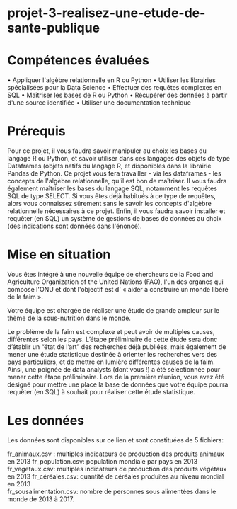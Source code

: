 # projet-3-realisez-une-etude-de-sante-publique

# Compétences évaluées
•	Appliquer l'algèbre relationnelle en R ou Python
•	Utiliser les librairies spécialisées pour la Data Science
•	Effectuer des requêtes complexes en SQL
•	Maîtriser les bases de R ou Python
•	Récupérer des données à partir d'une source identifiée
•	Utiliser une documentation technique


# Prérequis
Pour ce projet, il vous faudra savoir manipuler au choix les bases du langage R ou Python, et savoir utiliser dans ces langages des objets de type Dataframes (objets natifs du langage R, et disponibles dans la librairie Pandas de Python. Ce projet vous fera travailler - via les dataframes - les concepts de l'algèbre relationnelle, qu'il est bon de maîtriser. Il vous faudra également maîtriser les bases du langage SQL, notamment les requêtes SQL de type SELECT. Si vous êtes déjà habitués à ce type de requêtes, alors vous connaissez sûrement sans le savoir les concepts d'algèbre relationnelle nécessaires à ce projet. Enfin, il vous faudra savoir installer et requêter (en SQL) un système de gestions de bases de données au choix (des indications sont données dans l'énoncé).

# Mise en situation
Vous êtes intégré à une nouvelle équipe de chercheurs de la Food and Agriculture Organization of the United Nations (FAO), l'un des organes qui compose l'ONU et dont l'objectif est d' « aider à construire un monde libéré de la faim ».

Votre équipe est chargée de réaliser une étude de grande ampleur sur le thème de la sous-nutrition dans le monde.

Le problème de la faim est complexe et peut avoir de multiples causes, différentes selon les pays. L’étape préliminaire de cette étude sera donc d’établir un “état de l’art” des recherches déjà publiées, mais également de mener une étude statistique destinée à orienter les recherches vers des pays particuliers, et de mettre en lumière différentes causes de la faim. Ainsi, une poignée de data analysts (dont vous !) a été sélectionnée pour mener cette étape préliminaire. Lors de la première réunion, vous avez été désigné pour mettre une place la base de données que votre équipe pourra requêter (en SQL) à souhait pour réaliser cette étude statistique.

# Les données
Les données sont disponibles sur ce lien et sont constituées de 5 fichiers:

fr_animaux.csv : multiples indicateurs de production des produits animaux en 2013
fr_population.csv: population mondiale par pays en 2013
fr_vegetaux.csv: multiples indicateurs de production des produits végétaux en 2013
fr_céréales.csv: quantité de céréales produites au niveau mondial en 2013    
fr_sousalimentation.csv: nombre de personnes sous alimentées dans le monde de 2013 à 2017.
